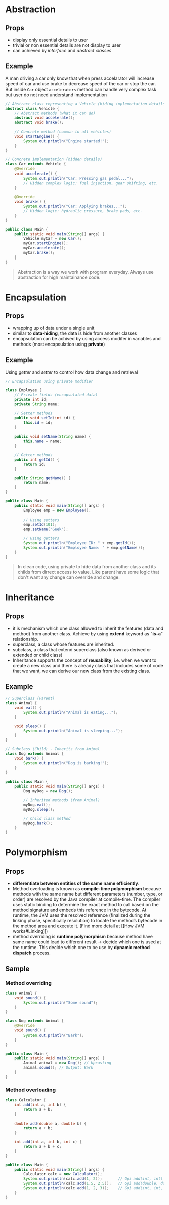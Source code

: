 # Abstraction
## Props
- display only essential details to user
- trivial or non essential details are not display to user
- can achieved by *interface* and *abstract classes*
## Example
A man driving a car only know that when press accelarator will increase speed of car and use brake to decrease speed of the car or stop the car. But inside `Car` object `accelerators` method can handle very complex task but user do not need understand implementation
```java
// Abstract class representing a Vehicle (hiding implementation details)
abstract class Vehicle {
    // Abstract methods (what it can do)
    abstract void accelerate();
    abstract void brake();
    
    // Concrete method (common to all vehicles)
    void startEngine() {
        System.out.println("Engine started!");
    }
} 

// Concrete implementation (hidden details)
class Car extends Vehicle {
    @Override
    void accelerate() {
        System.out.println("Car: Pressing gas pedal...");
        // Hidden complex logic: fuel injection, gear shifting, etc.
    }
    
    @Override
    void brake() {
        System.out.println("Car: Applying brakes...");
        // Hidden logic: hydraulic pressure, brake pads, etc.
    }
}

public class Main {
    public static void main(String[] args) {
        Vehicle myCar = new Car();
        myCar.startEngine();  
        myCar.accelerate();   
        myCar.brake();        
    }
}
```
> Abstraction is a way we work with program everyday. Always use abstraction for high maintainance code.
# Encapsulation
## Props
- wrapping up of data under a single unit
- similar to **data-hiding**, the data is hide from another classes
- encapsulation can be achived by using access modifer in variables and methods (most encapsulation using **private**)
## Example
Using *getter* and *setter* to control how data change and retrieval
```java
// Encapsulation using private modifier

class Employee {
    // Private fields (encapsulated data)
    private int id;
    private String name;

    // Setter methods 
    public void setId(int id) {
        this.id = id;
    }

    public void setName(String name) {
        this.name = name;
    }

    // Getter methods
    public int getId() {
        return id;
    }

    public String getName() {
        return name;
    }
}

public class Main {
    public static void main(String[] args) {
        Employee emp = new Employee();
        
        // Using setters
        emp.setId(101);
        emp.setName("Geek");

        // Using getters
        System.out.println("Employee ID: " + emp.getId());
        System.out.println("Employee Name: " + emp.getName());
    }
}
```
> In clean code, using private to hide data from another class and its childs from dirrect access to value. Like parent have some logic that don't want any change can override and change.
# Inheritance
## Props
- it is mechanism which one class allowed to inherit the features (data and method) from another class. Achieve by using **extend** keyword as "**is-a**" relationship.
- superclass, a class whose features are inherited.
- subclass, a class that extend superclass (also known as derived or extended or child class)
- Inheritance supports the concept of **reusability**, i.e. when we want to create a new class and there is already class that includes some of code that we want, we can derive our new class from the existing class.
## Example
```java
// Superclass (Parent)
class Animal {
    void eat() {
        System.out.println("Animal is eating...");
    }

    void sleep() {
        System.out.println("Animal is sleeping...");
    }
}

// Subclass (Child) - Inherits from Animal
class Dog extends Animal {
    void bark() {
        System.out.println("Dog is barking!");
    }
}

public class Main {
    public static void main(String[] args) {
        Dog myDog = new Dog();

        // Inherited methods (from Animal)
        myDog.eat();    
        myDog.sleep();  

        // Child class method
        myDog.bark();   
    }
}
```
# Polymorphism
## Props
- **differentiate between entities of the same name efficiently**.
- Method overloading is known as **compile-time polymorphism** because methods with the same name but different parameters (number, type, or order) are resolved by the Java compiler at compile-time. The compiler uses static binding to determine the exact method to call based on the method signature and embeds this reference in the bytecode. At runtime, the JVM uses the resolved reference (finalized during the linking phase, specifically resolution) to locate the method’s bytecode in the method area and execute it. (Find more detail at [[How JVM works#Linking]])
- method overriding is **runtime polymorphism** because method have same name could lead to different result -> decide which one is used at the runtime. This decide which one to be use by **dynamic method dispatch** process.
## Sample
### Method overriding
```java
class Animal {
    void sound() {
        System.out.println("Some sound");
    }
}

class Dog extends Animal {
    @Override
    void sound() {
        System.out.println("Bark");
    }
}

public class Main {
    public static void main(String[] args) {
        Animal animal = new Dog(); // Upcasting
        animal.sound(); // Output: Bark
    }
}
```
### Method overloading
```java
class Calculator {
    int add(int a, int b) {
        return a + b;
    }

    double add(double a, double b) {
        return a + b;
    }

    int add(int a, int b, int c) {
        return a + b + c;
    }
}

public class Main {
    public static void main(String[] args) {
        Calculator calc = new Calculator();
        System.out.println(calc.add(1, 2));       // Gọi add(int, int)
        System.out.println(calc.add(1.5, 2.5));   // Gọi add(double, double)
        System.out.println(calc.add(1, 2, 3));    // Gọi add(int, int, int)
    }
}
```
